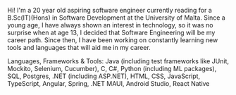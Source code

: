 Hi! I'm a 20 year old aspiring software engineer currently reading for a B.Sc(IT)(Hons) in Software
Development at the University of Malta. Since a young age, I have always shown an interest in
technology, so it was no surprise when at age 13, I decided that Software Engineering
will be my career path. Since then, I have been working on constantly learning new tools and languages
that will aid me in my career. 

Languages, Frameworks & Tools:
Java (including test frameworks like JUnit, Mockito, Selenium, Cucumber), C, C#, Python (including ML packages), SQL, Postgres, .NET (including ASP.NET), HTML, CSS, JavaScript, TypeScript, Angular, Spring, .NET MAUI, Android Studio, React Native
